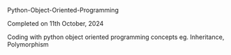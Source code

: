 Python-Object-Oriented-Programming

Completed on 11th October, 2024

Coding with python object oriented programming concepts eg. Inheritance, Polymorphism

